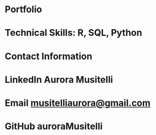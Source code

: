 # Portfolio

# Technical Skills: R, SQL, Python
# Contact Information
# LinkedIn Aurora Musitelli
# Email musitelliaurora@gmail.com
# GitHub auroraMusitelli
